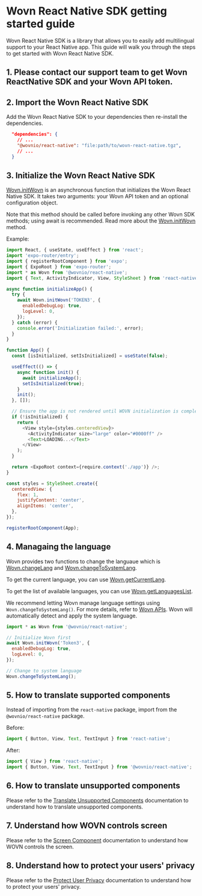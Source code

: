 # Wovn React Native SDK getting started guide

Wovn React Native SDK is a library that allows you to easily add multilingual support to your React Native app. This guide will walk you through the steps to get started with Wovn React Native SDK.

## 1. Please contact our support team to get Wovn ReactNative SDK and your Wovn API token.

## 2. Import the Wovn React Native SDK

Add the Wovn React Native SDK to your dependencies then re-install the dependencies.

```json
  "dependencies": {
    // ...
    "@wovnio/react-native": "file:path/to/wovn-react-native.tgz",
    // ...
  }
```

## 3. Initialize the Wovn React Native SDK

[Wovn.initWovn](./wovn_apis#initwovn) is an asynchronous function that initializes the Wovn React Native SDK. It takes two arguments: your Wovn API token and an optional configuration object.

Note that this method should be called before invoking any other Wovn SDK methods; using await is recommended. Read more about the [Wovn.initWovn](./wovn_apis#initwovn) method.

Example:

```javascript
import React, { useState, useEffect } from 'react';
import 'expo-router/entry';
import { registerRootComponent } from 'expo';
import { ExpoRoot } from 'expo-router';
import * as Wovn from '@wovnio/react-native';
import { Text, ActivityIndicator, View, StyleSheet } from 'react-native';

async function initializeApp() {
  try {
    await Wovn.initWovn('TOKEN3', {
      enabledDebugLog: true,
      logLevel: 0,
    });
  } catch (error) {
    console.error('Initialization failed:', error);
  }
}

function App() {
  const [isInitialized, setIsInitialized] = useState(false);

  useEffect(() => {
    async function init() {
      await initializeApp();
      setIsInitialized(true);
    }
    init();
  }, []);

  // Ensure the app is not rendered until WOVN initialization is complete
  if (!isInitialized) {
    return (
      <View style={styles.centeredView}>
        <ActivityIndicator size="large" color="#0000ff" />
        <Text>LOADING...</Text>
      </View>
    );
  }

  return <ExpoRoot context={require.context('./app')} />;
}

const styles = StyleSheet.create({
  centeredView: {
    flex: 1,
    justifyContent: 'center',
    alignItems: 'center',
  },
});

registerRootComponent(App);
```

## 4. Managaing the language

Wovn provides two functions to change the languaue which is [Wovn.changeLang](./wovn_apis#changelang) and [Wovn.changeToSystemLang](./wovn_apis#changetosystemlang).

To get the current language, you can use [Wovn.getCurrentLang](./wovn_apis#getcurrentlang).

To get the list of available languages, you can use [Wovn.getLanguagesList](./wovn_apis#getlanguageslist).

We recommend letting Wovn manage language settings using `Wovn.changeToSystemLang()`. For more details, refer to [Wovn APIs](./wovn_apis.md#changetosystemlang). Wovn will automatically detect and apply the system language.

```javascript
import * as Wovn from '@wovnio/react-native';

// Initialize Wovn first
await Wovn.initWovn('Token3', {
  enabledDebugLog: true,
  logLevel: 0,
});

// Change to system language
Wovn.changeToSystemLang();
```

## 5. How to translate supported components

Instead of importing from the `react-native` package, import from the `@wovnio/react-native` package.

Before:

```javascript
import { Button, View, Text, TextInput } from 'react-native';
```

After:

```javascript
import { View } from 'react-native';
import { Button, View, Text, TextInput } from '@wovnio/react-native';
```

## 6. How to translate unsupported components

Please refer to the [Translate Unsupported Components](./translate_unsupported_components.md) documentation to understand how to translate unsupported components.

## 7. Understand how WOVN controls screen

Please refer to the [Screen Component](./screen_component.md) documentation to understand how WOVN controls the screen.

## 8. Understand how to protect your users' privacy

Please refer to the [Protect User Privacy](./protect_user_privacy.md) documentation to understand how to protect your users' privacy.